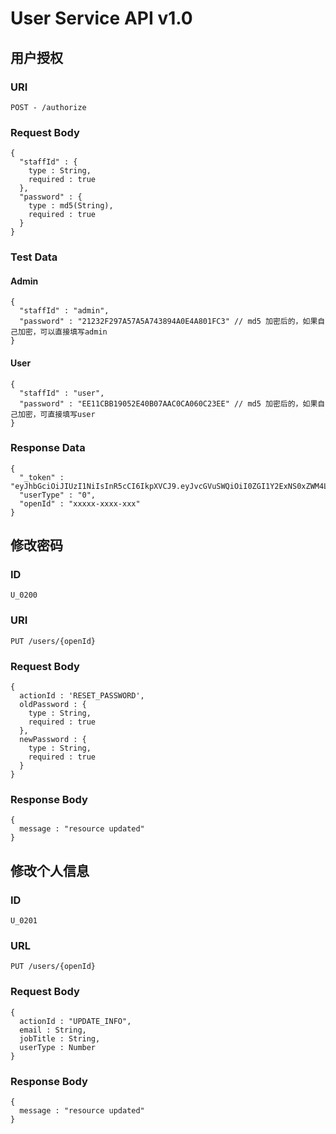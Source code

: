 # User Service API v1.0

## 用户授权

### URI
```
POST - /authorize
```

### Request Body
```
{
  "staffId" : {
    type : String,
    required : true
  },
  "password" : {
    type : md5(String),
    required : true
  }
}
```

### Test Data
#### Admin
```
{
  "staffId" : "admin",
  "password" : "21232F297A57A5A743894A0E4A801FC3" // md5 加密后的，如果自己加密，可以直接填写admin
}
```
#### User
```
{
  "staffId" : "user",
  "password" : "EE11CBB19052E40B07AAC0CA060C23EE" // md5 加密后的，如果自己加密，可直接填写user
}
```

### Response Data
```
{
  "_token" : "eyJhbGciOiJIUzI1NiIsInR5cCI6IkpXVCJ9.eyJvcGVuSWQiOiI0ZGI1Y2ExNS0xZWM4LTQ1ZGEtYjhjMi0wYTY4NGM5NzI1NjciLCJzdGFmZklkIjoidXNlciIsImlhdCI6MTUwOTUyNDAwNn0.7jxFXDqY0wCXgvrLREn928AIQgqrmEG0G_HadbZVq1s",
  "userType" : "0",
  "openId" : "xxxxx-xxxx-xxx"
}
```

## 修改密码
### ID
```
U_0200
```

### URI
```
PUT /users/{openId}
```

### Request Body
```
{
  actionId : 'RESET_PASSWORD',
  oldPassword : {
    type : String,
    required : true
  },
  newPassword : {
    type : String,
    required : true
  }
}
```

### Response Body
```
{
  message : "resource updated"
}
```

## 修改个人信息
### ID
```
U_0201
```

### URL
```
PUT /users/{openId}
```

### Request Body
```
{
  actionId : "UPDATE_INFO",
  email : String,
  jobTitle : String,
  userType : Number
}
```

### Response Body
```
{
  message : "resource updated"
}
```
